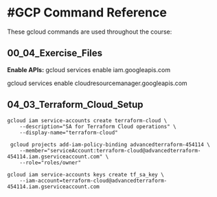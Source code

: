 #GCP Command Reference
=====================

These gcloud commands are used throughout the course:

## 00_04_Exercise_Files
**Enable APIs:**
gcloud services enable iam.googleapis.com

gcloud services enable cloudresourcemanager.googleapis.com


## 04_03_Terraform_Cloud_Setup
```
gcloud iam service-accounts create terraform-cloud \
    --description="SA for Terraform Cloud operations" \
    --display-name="terraform-cloud"

 gcloud projects add-iam-policy-binding advancedterraform-454114 \
    --member="serviceAccount:terraform-cloud@advancedterraform-454114.iam.gserviceaccount.com" \
    --role="roles/owner"

gcloud iam service-accounts keys create tf_sa_key \
    --iam-account=terraform-cloud@advancedterraform-454114.iam.gserviceaccount.com
```